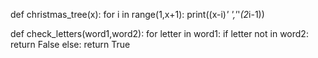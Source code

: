 def christmas_tree(x):
    for i in range(1,x+1):
        print((x-i)*' ','*'*(2*i-1))

        


 def check_letters(word1,word2):
    for letter in word1:
        if letter not in word2:
            return False
    else:
        return True
       
